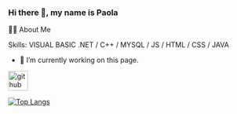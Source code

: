 ### Hi there 👋, my name is Paola

👩‍💻 About Me

Skills: VISUAL BASIC .NET / C++ / MYSQL / JS / HTML / CSS / JAVA

- 🔭 I’m currently working on this page. 

[<img src='https://cdn.jsdelivr.net/npm/simple-icons@3.0.1/icons/github.svg' alt='github' height='40'>](https://github.com/PaolaRomay)  

[![Top Langs](https://github-readme-stats.vercel.app/api/top-langs/?username=PaolaRomay)](https://github.com/anuraghazra/github-readme-stats)




